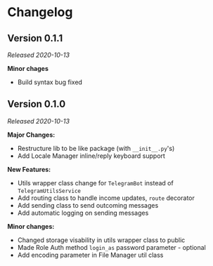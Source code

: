 # Changelog

## Version 0.1.1

_Released 2020-10-13_

**Minor chages**
- Build syntax bug fixed

## Version 0.1.0

_Released 2020-10-13_

**Major Changes:**
- Restructure lib to be like package (with `__init__.py`'s)
- Add Locale Manager inline/reply keyboard support

**New Features:**
- Utils wrapper class change for `TelegramBot` instead of `TelegramUtilsService`
- Add routing class to handle income updates, `route` decorator
- Add sending class to send outcoming messages
- Add automatic logging on sending messages

**Minor changes:**
- Changed storage visability in utils wrapper class to public
- Made Role Auth method `login_as` password parameter - optional
- Add encoding parameter in File Manager util class

